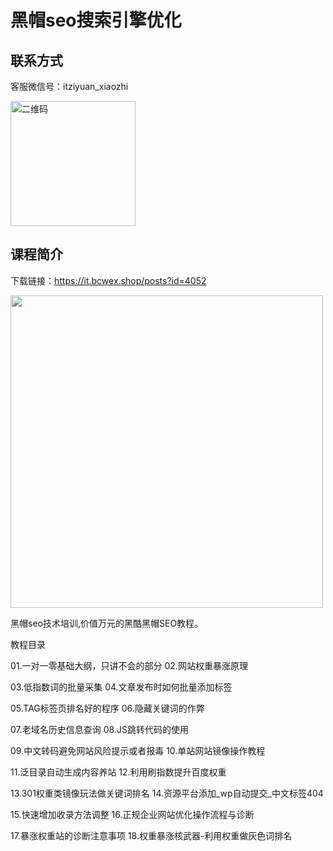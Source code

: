 # 黑帽seo搜索引擎优化

## 联系方式

客服微信号：itziyuan_xiaozhi

<img src="https://ziyuanyun.oss-cn-guangzhou.aliyuncs.com/common/20240614073449/666b82192834a.jpg" width="200" height="200" alt="二维码">

## 课程简介

下载链接：https://it.bcwex.shop/posts?id=4052

<img src="https://ziyuanyun.oss-cn-guangzhou.aliyuncs.com/yun/20240515185612/664494cc6dd86.jpg" width="500" alt="">

  黑帽seo技术培训,价值万元的黑酷黑帽SEO教程。

 教程目录

 01.一对一零基础大纲，只讲不会的部分 02.网站权重暴涨原理

 03.低指数词的批量采集 04.文章发布时如何批量添加标签

 05.TAG标签页排名好的程序 06.隐藏关键词的作弊

 07.老域名历史信息查询 08.JS跳转代码的使用

 09.中文转码避免网站风险提示或者报毒 10.单站网站镜像操作教程

 11.泛目录自动生成内容养站 12.利用刷指数提升百度权重

 13.301权重类镜像玩法做关键词排名 14.资源平台添加_wp自动提交_中文标签404

 15.快速增加收录方法调整 16.正规企业网站优化操作流程与诊断

 17.暴涨权重站的诊断注意事项 18.权重暴涨核武器-利用权重做灰色词排名

  